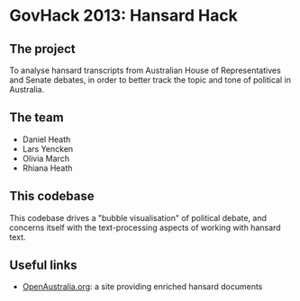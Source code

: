 # GovHack 2013: Hansard Hack

## The project

To analyse hansard transcripts from Australian House of Representatives and Senate debates, in order to better track the topic and tone of political in Australia.

## The team

- Daniel Heath
- Lars Yencken
- Olivia March
- Rhiana Heath

## This codebase

This codebase drives a "bubble visualisation" of political debate, and concerns itself with the text-processing aspects of working with hansard text.

## Useful links

- [OpenAustralia.org](http://www.openaustralia.org/): a site providing enriched hansard documents

